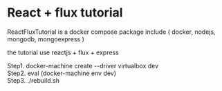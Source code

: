 # React + flux tutorial 
ReactFluxTutorial is a docker compose package include ( docker,  nodejs,  mongodb, mongoexpress )

the tutorial use reactjs + flux + express

Step1. docker-machine create --driver virtualbox dev  
Step2. eval (docker-machine env dev)  
Step3. ./rebuild.sh  

